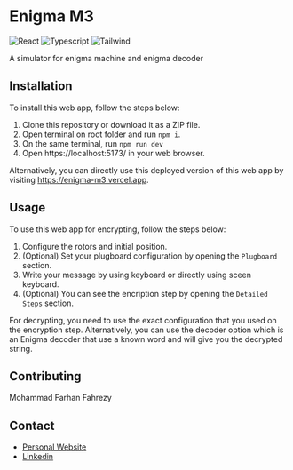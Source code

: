 # Enigma M3

![React](https://img.shields.io/badge/React-20232A?style=for-the-badge&logo=react&logoColor=61DAFB)
![Typescript](https://img.shields.io/badge/TypeScript-007ACC?style=for-the-badge&logo=typescript&logoColor=white)
![Tailwind](https://img.shields.io/badge/Tailwind_CSS-38B2AC?style=for-the-badge&logo=tailwind-css&logoColor=white)

A simulator for enigma machine and enigma decoder

## Installation

To install this web app, follow the steps below:

1. Clone this repository or download it as a ZIP file.
2. Open terminal on root folder and run `npm i`.
3. On the same terminal, run `npm run dev`
4. Open https://localhost:5173/ in your web browser.

Alternatively, you can directly use this deployed version of this web app by visiting https://enigma-m3.vercel.app.

## Usage

To use this web app for encrypting, follow the steps below:

1. Configure the rotors and initial position.
2. (Optional) Set your plugboard configuration by opening the `Plugboard` section.
3. Write your message by using keyboard or directly using sceen keyboard.
4. (Optional) You can see the encription step by opening the `Detailed Steps` section.

For decrypting, you need to use the exact configuration that you used on the encryption step. Alternatively, you can use the decoder option which is an Enigma decoder that use a known word and will give you the decrypted string.

## Contributing

Mohammad Farhan Fahrezy

## Contact

- [Personal Website](https://farhanfahreezy.site/)
- [Linkedin](https://www.linkedin.com/in/farhanfahreezy/)
